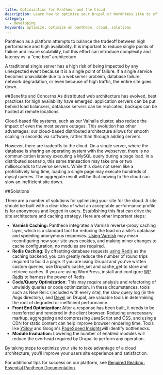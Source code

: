 ```yaml
---
title: Optimization for Pantheon and the Cloud
description: Learn how to optimize your Drupal or WordPress site to efficiently function on Pantheon's cloud.  
category:
  - developing
keywords: optimize, optimize on pantheon, cloud, solutions
---
```

Pantheon as a platform attempts to balance the tradeoff between high performance and high availability. It is important to reduce single points of failure and insure scalability, but this effort can introduce complexity and latency vs. a “one box” architecture.  

A traditional single server has a high risk of being impacted by any unexpected event because it is a single point of failure. If a single service becomes unavailable due to a webserver problem, database failure, network degradation, or even because of high traffic, the entire site goes down.  


##Benefits and Concerns
As distributed web architecture has evolved, best practices for high availability have emerged: application servers can be put behind load balancers, database servers can be replicated, backups can be hosted at remote locations.

Cloud-based file systems, such as our Valhalla cluster, also reduce the impact of even the most severe outages. This evolution has other advantages: our cloud-based distributed architecture allows for smooth scaling in seconds via software, rather than through adding servers.  

However, there are tradeoffs to the cloud. On a single server, where the database is sharing an operating system with the webserver, there is no communication latency executing a MySQL query during a page load. In a distributed scenario, this same transaction may take one or two milliseconds to traverse servers. While this does not seem like a prohibitively long time, loading a single page may execute hundreds of mysql queries. The aggregate result will be that moving to the cloud can slow an inefficient site down.  

##Solutions

There are a number of solutions for optimizing your site for the cloud. A site should be built with a clear idea of what an acceptable performance profile is for anonymous and logged in users. Establishing this first can drive the site architecture and caching strategy. Here are other important steps:

- **Varnish Caching:** Pantheon integrates a Varnish reverse-proxy caching layer, which is a standard tool for reducing the load on a site’s database and speeding anonymous responses. [Using Varnish](/docs/varnish) may mean reconfiguring how your site uses cookies, and making minor changes to cache configuration; no modules are required.
- **Redis Caching:** By offsetting database requests [using Redis](/docs/redis-as-a-caching-backend) as the caching backend, you can greatly reduce the number of round trips required to build a page. If you are using Drupal and you’ve written custom queries, use Drupal’s cache\_set and cache\_get to store and retrieve caches. If you are using WordPress, install and configure [WP Redis](https://wordpress.org/plugins/wp-redis/ "WP Redis plugin by Pantheon") to harness the power of Redis.
- **Code/Query Optimization:** This may require analysis and refactoring of unwieldy queries or code optimization. In these circumstances, tools such as New Relic (included with every site), the slow query log (in the /logs directory), and [Devel](https://drupal.org/project/devel) on Drupal, are valuable tools in determining the root of degraded or inefficient performance.
- **Front End Optimization:** After a response has been built, it needs to be transferred and rendered in the client browser. Reducing unnecessary markup, aggregating and compressing JavaScript and CSS, and using a CDN for static content can help improve browser rendering time. Tools like [YSlow](http://yslow.org/) and Google's [PageSpeed Insights](https://developers.google.com/speed/pagespeed/insights)will identify bottlenecks.
- **Module Evaluation:** Lowering the number of enabled modules will reduce the overhead required by Drupal to perform any operation.

By taking steps to optimize your site to take advantage of a cloud architecture, you’ll improve your users site experience and satisfaction.

For additional tips for success on our platform, see [Required Reading: Essential Pantheon Documentation](/docs/required-reading-essential-pantheon-documentation).
